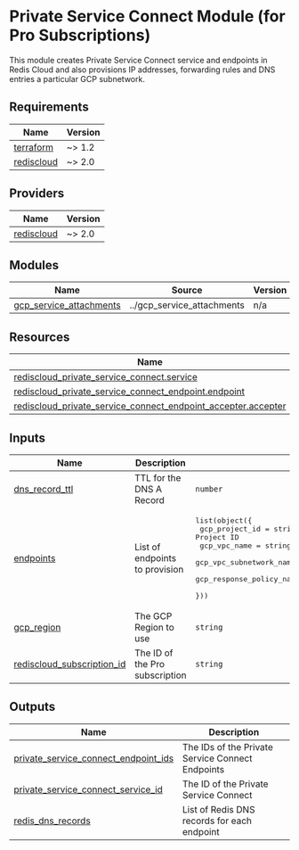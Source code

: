 # Private Service Connect Module (for Pro Subscriptions)

This module creates Private Service Connect service and endpoints in Redis Cloud and also provisions IP addresses, forwarding
rules and DNS entries a particular GCP subnetwork.

<!-- BEGIN_TF_DOCS -->
## Requirements

| Name | Version |
|------|---------|
| <a name="requirement_terraform"></a> [terraform](#requirement\_terraform) | ~> 1.2 |
| <a name="requirement_rediscloud"></a> [rediscloud](#requirement\_rediscloud) | ~> 2.0 |

## Providers

| Name | Version |
|------|---------|
| <a name="provider_rediscloud"></a> [rediscloud](#provider\_rediscloud) | ~> 2.0 |

## Modules

| Name | Source | Version |
|------|--------|---------|
| <a name="module_gcp_service_attachments"></a> [gcp\_service\_attachments](#module\_gcp\_service\_attachments) | ../gcp_service_attachments | n/a |

## Resources

| Name | Type |
|------|------|
| [rediscloud_private_service_connect.service](https://registry.terraform.io/providers/RedisLabs/rediscloud/latest/docs/resources/private_service_connect) | resource |
| [rediscloud_private_service_connect_endpoint.endpoint](https://registry.terraform.io/providers/RedisLabs/rediscloud/latest/docs/resources/private_service_connect_endpoint) | resource |
| [rediscloud_private_service_connect_endpoint_accepter.accepter](https://registry.terraform.io/providers/RedisLabs/rediscloud/latest/docs/resources/private_service_connect_endpoint_accepter) | resource |

## Inputs

| Name | Description | Type | Default | Required |
|------|-------------|------|---------|:--------:|
| <a name="input_dns_record_ttl"></a> [dns\_record\_ttl](#input\_dns\_record\_ttl) | TTL for the DNS A Record | `number` | `300` | no |
| <a name="input_endpoints"></a> [endpoints](#input\_endpoints) | List of endpoints to provision | <pre>list(object({<br/>    gcp_project_id           = string # The Google Cloud Project ID<br/>    gcp_vpc_name             = string # The GCP VPC Network name<br/>    gcp_vpc_subnetwork_name  = string # The GCP VPC Subnetwork name<br/>    gcp_response_policy_name = string # The DNS Response Policy Name<br/>  }))</pre> | `[]` | no |
| <a name="input_gcp_region"></a> [gcp\_region](#input\_gcp\_region) | The GCP Region to use | `string` | n/a | yes |
| <a name="input_rediscloud_subscription_id"></a> [rediscloud\_subscription\_id](#input\_rediscloud\_subscription\_id) | The ID of the Pro subscription | `string` | n/a | yes |

## Outputs

| Name | Description |
|------|-------------|
| <a name="output_private_service_connect_endpoint_ids"></a> [private\_service\_connect\_endpoint\_ids](#output\_private\_service\_connect\_endpoint\_ids) | The IDs of the Private Service Connect Endpoints |
| <a name="output_private_service_connect_service_id"></a> [private\_service\_connect\_service\_id](#output\_private\_service\_connect\_service\_id) | The ID of the Private Service Connect |
| <a name="output_redis_dns_records"></a> [redis\_dns\_records](#output\_redis\_dns\_records) | List of Redis DNS records for each endpoint |
<!-- END_TF_DOCS -->